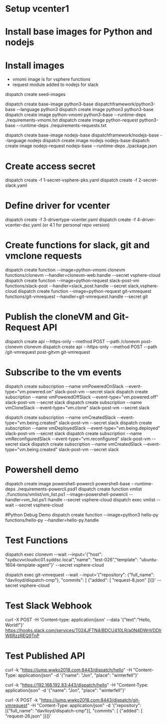 # Setup vcenter1

# Install base images for Python and nodejs

# Install images
- vmomi image is for vsphere functions
- request module added to nodejs for slack

dispatch create seed-images

dispatch create base-image python3-base dispatchframework/python3-base --language python3
dispatch create image python3 python3-base
dispatch create image python-vmomi python3-base --runtime-deps ./requirements-vmomi.txt
dispatch create image python-request python3-base --runtime-deps ./requirements-requests.txt

dispatch create base-image nodejs-base dispatchframework/nodejs-base --language nodejs
dispatch create image nodejs nodejs-base
dispatch create image nodejs-request nodejs-base --runtime-deps ./package.json

# Create access secret
dispatch create -f 1-secret-vsphere-pks.yaml
dispatch create -f 2-secret-slack.yaml


# Define driver for vcenter
dispatch create -f 3-drivertype-vcenter.yaml
dispatch create -f 4-driver-vcenter-dsc.yaml   (or 4.1 for personal repo version)

# Create functions for slack, git and vmclone requests

dispatch create function --image=python-vmomi clonevm functions/clonevm --handler=clonevm-web.handle --secret vsphere-cloud
dispatch create function --image=python-request slack-post-vm functions/slack-post --handler=slack_post.handle --secret slack,vsphere-cloud
dispatch create function --image=python-request git-vmrequest functions/git-vmrequest --handler=git-vmrequest.handle --secret git

# Publish the cloneVM and Git-Request API

dispatch create api --https-only --method POST --path /clonevm post-clonevm clonevm
dispatch create api --https-only --method POST --path /git-vmrequest post-gitvm git-vmrequest

# Subscribe to the vm events

dispatch create subscription --name vmPoweredOnSlack --event-type="vm.powered.on" slack-post-vm --secret slack
dispatch create subscription --name vmPoweredOffSlack --event-type="vm.powered.off" slack-post-vm --secret slack
dispatch create subscription --name vmCloneSlack --event-type="vm.clone" slack-post-vm  --secret slack

dispatch create subscription --name vmCreatedSlack --event-type="vm.being.created" slack-post-vm --secret slack
dispatch create subscription --name vmDeployedSlack --event-type="vm.being.deployed" slack-post-vm --secret slack
dispatch create subscription --name vmReconfiguredSlack --event-type="vm.reconfigured" slack-post-vm  --secret slack
dispatch create subscription --name vmCreatedSlack --event-type="vm.being.created" slack-post-vm --secret slack



# Powershell demo

dispatch create image powershell-powercli powershell-base --runtime-deps ./requirements-powercli.psd1
dispatch create function vmlist ./functions/vmlist/vm_list.ps1 --image=powershell-powercli --handler=vm_list.ps1::handle --secret vsphere-cloud
dispatch exec vmlist --wait --secret vsphere-cloud


#Python Debug Demo
dispatch create function --image=python3 hello-py functions/hello-py --handler=hello-py.handle

# Test Functions

dispatch exec clonevm --wait --input='{"host": "sydscvvcloudvc01.syddsc.local","name": "test-026","template": "ubuntu-1604-template-agent"}' --secret vsphere-cloud

dispatch exec git-vmrequest --wait --input='{"repository": {"full_name": "davlloyd/dispatch-cmp"}, "commits": [ {"added": [ "request-8.json" ]}]}' --secret vsphere-cloud


# Test Slack Webhook


curl -X POST -H 'Content-type: application/json' --data '{"text":"Hello, World!"}' https://hooks.slack.com/services/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

# Test Published API

curl -k "https://jump.wwko2018.com:8443/dispatch/hello" -H "Content-Type: application/json" -d '{"name": "Jon", "place": "winterfell"}'

curl -k "https://192.168.192.83:443/dispatch/hello" -H "Content-Type: application/json" -d '{"name": "Jon", "place": "winterfell"}'


curl -X POST -k "https://jump.wwko2018.com:8443/dispatch/git-vmrequest" -H "Content-Type: application/json" -d '{"repository": [{"full_name": "davlloyd/dispatch-cmp"}], "commits": [ {"added": [ "request-26.json" ]}]}'

